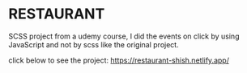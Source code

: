 # RESTAURANT
SCSS project from a udemy course, I did the events on click by using JavaScript and not by scss like the original project.

click below to see the project:
https://restaurant-shish.netlify.app/





